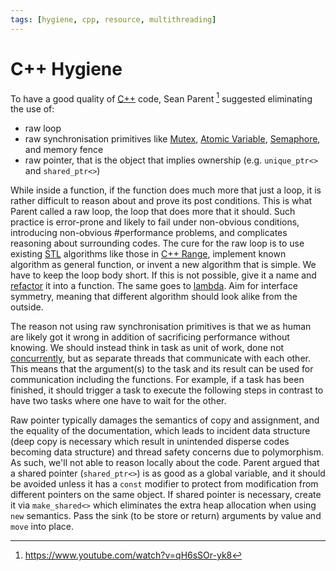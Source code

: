 ```yaml
---
tags: [hygiene, cpp, resource, multithreading]
---
```


# C++ Hygiene

To have a good quality of [C++](202302190651.md) code, Sean Parent [^parent2013]
suggested eliminating the use of:
- raw loop
- raw synchronisation primitives like [Mutex](202112061117.md), [Atomic Variable](202202012051.md),
  [Semaphore](202201291602.md), and memory fence
- raw pointer, that is the object that implies ownership (e.g. `unique_ptr<>`
  and `shared_ptr<>`)

While inside a function, if the function does much more that just a loop, it is
rather difficult to reason about and prove its post conditions. This is what
Parent called a raw loop, the loop that does more that it should. Such practice
is error-prone and likely to fail under non-obvious conditions, introducing
non-obvious #performance problems, and complicates reasoning about surrounding
codes. The cure for the raw loop is to use existing [STL](202202241717.md)
algorithms like those in [C++ Range](202304241142.md), implement known algorithm
as general function, or invent a new algorithm that is simple. We have to keep
the loop body short. If this is not possible, give it a name and
[refactor](202206032059.md) it into a function. The same goes to
[lambda](202203231113.md). Aim for interface symmetry, meaning that different
algorithm should look alike from the outside.

The reason not using raw synchronisation primitives is that we as human are
likely got it wrong in addition of sacrificing performance without knowing. We
should instead think in task as unit of work, done not
[concurrently](202202011815.md), but as separate threads that communicate with
each other. This means that the argument(s) to the task and its result can be
used for communication including the functions. For example, if a task has been
finished, it should trigger a task to execute the following steps in contrast to
have two tasks where one have to wait for the other.

Raw pointer typically damages the semantics of copy and assignment, and the
equality of the documentation, which leads to incident data structure (deep copy
is necessary which result in unintended disperse codes becoming data structure)
and thread safety concerns due to polymorphism. As such, we'll not able to
reason locally about the code. Parent argued that a shared pointer
(`shared_ptr<>`) is as good as a global variable, and it should be avoided
unless it has a `const` modifier to protect from modification from different
pointers on the same object. If shared pointer is necessary, create it via
`make_shared<>` which eliminates the extra heap allocation when using `new`
semantics. Pass the sink (to be store or return) arguments by value and `move`
into place.

[^parent2013]: https://www.youtube.com/watch?v=qH6sSOr-yk8
